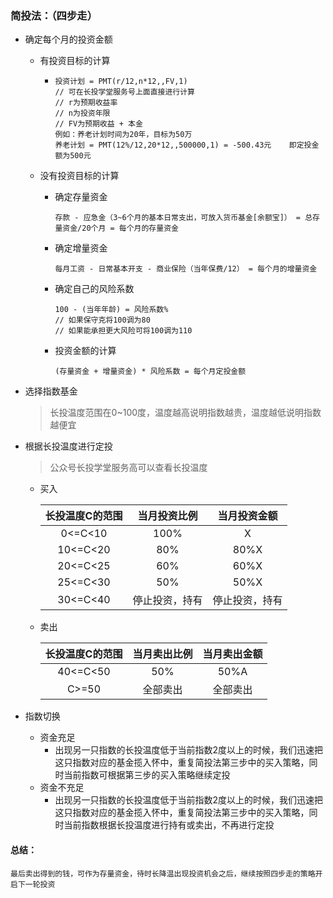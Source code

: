 ### 简投法：（四步走）

- 确定每个月的投资金额

  - 有投资目标的计算

    - ```
      投资计划 = PMT(r/12,n*12,,FV,1)
      // 可在长投学堂服务号上面直接进行计算
      // r为预期收益率
      // n为投资年限
      // FV为预期收益 + 本金
      例如：养老计划时间为20年，目标为50万
      养老计划 = PMT(12%/12,20*12,,500000,1) = -500.43元    即定投金额为500元
      ```

  - 没有投资目标的计算

    - 确定存量资金

      ```
      存款 - 应急金（3~6个月的基本日常支出，可放入货币基金[余额宝]） = 总存量资金/20个月 = 每个月的存量资金
      ```

    - 确定增量资金

      ```
      每月工资 - 日常基本开支 - 商业保险（当年保费/12） = 每个月的增量资金
      ```

    - 确定自己的风险系数

      ```
      100 - (当年年龄) = 风险系数%
      // 如果保守克将100调为80   
      // 如果能承担更大风险可将100调为110
      ```

    - 投资金额的计算

      ```
      (存量资金 + 增量资金) * 风险系数 = 每个月定投金额
      ```

- 选择指数基金

  > 长投温度范围在0~100度，温度越高说明指数越贵，温度越低说明指数越便宜

- 根据长投温度进行定投

  > 公众号长投学堂服务高可以查看长投温度

  - 买入

    | 长投温度C的范围 |  当月投资比例  |  当月投资金额  |
    | :-------------: | :------------: | :------------: |
    |     0<=C<10     |      100%      |       X        |
    |    10<=C<20     |      80%       |      80%X      |
    |    20<=C<25     |      60%       |      60%X      |
    |    25<=C<30     |      50%       |      50%X      |
    |    30<=C<40     | 停止投资，持有 | 停止投资，持有 |

  - 卖出

    | 长投温度C的范围 | 当月卖出比例 | 当月卖出金额 |
    | :-------------: | :----------: | :----------: |
    |    40<=C<50     |     50%      |     50%A     |
    |      C>=50      |   全部卖出   |   全部卖出   |

- 指数切换
  - 资金充足
    - 出现另一只指数的长投温度低于当前指数2度以上的时候，我们迅速把这只指数对应的基金揽入怀中，重复简投法第三步中的买入策略，同时当前指数可根据第三步的买入策略继续定投
  - 资金不充足
    - 出现另一只指数的长投温度低于当前指数2度以上的时候，我们迅速把这只指数对应的基金揽入怀中，重复简投法第三步中的买入策略，同时当前指数根据长投温度进行持有或卖出，不再进行定投

#### 总结：

```
最后卖出得到的钱，可作为存量资金，待时长降温出现投资机会之后，继续按照四步走的策略开启下一轮投资
```

